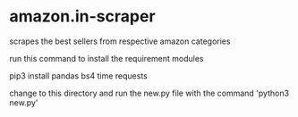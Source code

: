 # amazon.in-scraper
scrapes the best sellers from respective amazon categories

run this command to install the requirement modules

pip3 install pandas bs4 time requests 

change to this directory 
and 
run the new.py file with the command 'python3 new.py'
